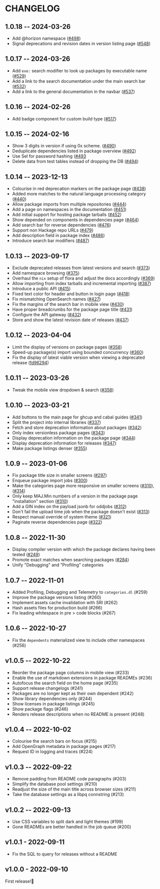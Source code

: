 # CHANGELOG

## 1.0.18 -- 2024-03-26

* Add @horizon namespace ([#498](https://github.com/flora-pm/flora-server/issues/498))
* Signal deprecations and revision dates in version listing page ([#548](https://github.com/flora-pm/flora-server/pull/548))

## 1.0.17 -- 2024-03-26

* Add `exe:` search modifier to look up packages by executable name ([#529](https://github.com/flora-pm/flora-server/pull/529))
* Add a link to the search documentation under the main search bar ([#532](https://github.com/flora-pm/flora-server/pull/532))
* Add a link to the general documentation in the navbar ([#537](https://github.com/flora-pm/flora-server/pull/537))

## 1.0.16 -- 2024-02-26

* Add badge component for custom build type ([#517](https://github.com/flora-pm/flora-server/pull/517))

## 1.0.15 -- 2024-02-16
* Show 3 digits in version if using 0x scheme. ([#490](https://github.com/flora-pm/flora-server/pull/490))
* Deduplicate dependencies listed in package overview ([#492](https://github.com/flora-pm/flora-server/pull/492))
* Use Sel for password hashing ([#493](https://github.com/flora-pm/flora-server/pull/493)
* Delete data from test tables instead of dropping the DB ([#494](https://github.com/flora-pm/flora-server/pull/494))

## 1.0.14 -- 2023-12-13
* Colourise in red deprecation markers on the package page ([#438](https://github.com/flora-pm/flora-server/pull/439))
* Added more matches to the natural language processing category ([#440](https://github.com/flora-pm/flora-server/pull/440))
* Allow package imports from multiple repositories ([#444](https://github.com/flora-pm/flora-server/pull/444))
* Add a page on namespaces in the documentation ([#451](https://github.com/flora-pm/flora-server/pull/451))
* Add initial support for hosting package tarballs ([#452](https://github.com/flora-pm/flora-server/pull/452))
* Show depended on components in dependencies page ([#464](https://github.com/flora-pm/flora-server/pull/464))
* Add search bar for reverse dependencies ([#476](https://github.com/flora-pm/flora-server/pull/476))
* Support non Hackage repo URLs ([#479](https://github.com/flora-pm/flora-server/pull/479))
* Add description field in package index ([#486](https://github.com/flora-pm/flora-server/pull/486))
* Introduce search bar modifiers ([#487](https://github.com/flora-pm/flora-server/pull/487))

## 1.0.13 -- 2023-09-17
* Exclude deprecated releases from latest versions and search ([#373](https://github.com/flora-pm/flora-server/pull/373))
* Add namespace browsing ([#375](https://github.com/flora-pm/flora-server/pull/375))
* Overhaul the `nix` setup of flora and adjust the docs accordingly ([#369](https://github.com/flora-pm/flora-server/pull/369))
* Allow importing from index tarballs and incremental importing ([#387](https://github.com/flora-pm/flora-server/pull/387))
* Introduce a public API ([#415](https://github.com/flora-pm/flora-server/pull/415))
* Fixed text color for header and button in login page ([#418](https://github.com/flora-pm/flora-server/pull/418))
* Fix mismatching OpenSearch names ([#427](https://github.com/flora-pm/flora-server/pull/427))
* Fix the margins of the search bar in mobile view ([#430](https://github.com/flora-pm/flora-server/pull/430))
* Have proper breadcrumbs for the package page title ([#431](https://github.com/flora-pm/flora-server/pull/431))
* Configure the API gateway ([#432](https://github.com/flora-pm/flora-server/pull/432))
* Store and show the latest revision date of releases ([#437](https://github.com/flora-pm/flora-server/pull/437))

## 1.0.12 -- 2023-04-04

* Limit the display of versions on package pages ([#358](https://github.com/flora-pm/flora-server/pull/361))
* Speed-up package(s) import using bounded concurrency ([#360](https://github.com/flora-pm/flora-server/pull/360))
* Fix the display of latest viable version when viewing a deprecated release ([fd96294](https://github.com/flora-pm/flora-server/commit/fd962942d8b029083b0d883167bfff2913bf18fd))

## 1.0.11 -- 2023-03-26

* Tweak the mobile view dropdown & search ([#358](https://github.com/flora-pm/flora-server/pull/358))

## 1.0.10 -- 2023-03-21
* Add buttons to the main page for ghcup and cabal guides ([#341](https://github.com/flora-pm/flora-server/pull/341))
* Split the project into internal libraries ([#337](https://github.com/flora-pm/flora-server/pull/337))
* Fetch and store deprecation information about packages ([#342](https://github.com/flora-pm/flora-server/pull/342))
* Only index versionless package pages ([#343](https://github.com/flora-pm/flora-server/pull/343))
* Display deprecation information on the package page ([#344](https://github.com/flora-pm/flora-server/pull/344))
* Display deprecation information for releases ([#347](https://github.com/flora-pm/flora-server/pull/347))
* Make package listings denser ([#355](https://github.com/flora-pm/flora-server/pull/355))

## 1.0.9 -- 2023-01-06
* Fix package title size in smaller screens ([#297](https://github.com/flora-pm/flora-server/pull/297))
* Enqueue package import jobs ([#300](https://github.com/flora-pm/flora-server/pull/300))
* Make the categories page more responsive on smaller screens ([#310](https://github.com/flora-pm/flora-server/pull/310)), ([#314](https://github.com/flora-pm/flora-server/pull/310))
* Only keep MAJ.Min numbers of a version in the package page "installation" section ([#310](https://github.com/flora-pm/flora-server/pull/310))
* Add a GIN index on the payload jsonb for oddjobs ([#312](https://github.com/flora-pm/flora-server/pull/312))
* Don't fail the upload time job when the package doesn't exist ([#313](https://github.com/flora-pm/flora-server/pull/310))
* Respect manual override of system theme ([#321](https://github.com/flora-pm/flora-server/pull/321))
* Paginate reverse dependencies page ([#322](https://github.com/flora-pm/flora-server/pull/323))

## 1.0.8 -- 2022-11-30
* Display compiler version with which the package declares having been tested ([#249](https://github.com/flora-pm/flora-server/pull/249))
* Promote exact matches when searching packages ([#284](https://github.com/flora-pm/flora-server/pull/284))
* Unify "Debugging" and "Profiling" categories

## 1.0.7 -- 2022-11-01

* Added Profiling, Debugging and Telemetry to `categories.dl` (#259)
* Improve the package versions listing (#260)
* Implement assets cache invalidation with SRI (#262)
* Hash assets files for production build (#266)
* Fix leading whitespace in pre > code blocks (#267)

## 1.0.6 -- 2022-10-27

* Fix the `dependents` materialized view to include other namespaces (#256)

## v1.0.5 -- 2022-10-22

* Reorder the package page columns in mobile view (#233)
* Enable the use of markdown extensions in package READMEs (#236)
* Autofocus the search field on the home page (#235)
* Support release changelogs (#241)
* Packages are no longer kept as their own dependent (#242)
* Show library dependencies only (#244)
* Show licenses in package listings (#245)
* Show package flags (#246)
* Renders release descriptions when no README is present (#248)

## v1.0.4 -- 2022-10-02

* Colourise the search bars on focus (#215)
* Add OpenGraph metadata in package pages (#217)
* Request ID in logging and traces (#224)

## v1.0.3 -- 2022-09-22

* Remove padding from README code paragraphs (#203)
* Simplify the database pool settings (#210)
* Readjust the size of the main title across browser sizes (#211)
* Take the database settings as a libpq connstring (#213)

## v1.0.2 -- 2022-09-13

* Use CSS variables to split dark and light themes (#199)
* Gone READMEs are better handled in the job queue (#200)

## v1.0.1 - 2022-09-11

* Fix the SQL to query for releases without a README

## v1.0.0 - 2022-09-10

First release!🥳
